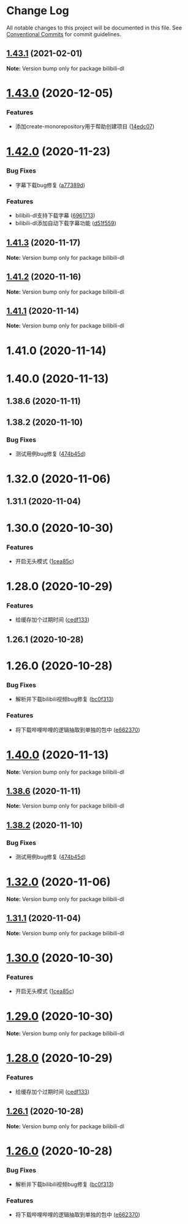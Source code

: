 # Change Log

All notable changes to this project will be documented in this file.
See [Conventional Commits](https://conventionalcommits.org) for commit guidelines.

## [1.43.1](https://github.com/heiseshandian/personal-docs/compare/bilibili-dl@1.43.0...bilibili-dl@1.43.1) (2021-02-01)

**Note:** Version bump only for package bilibili-dl





# [1.43.0](https://github.com/heiseshandian/personal-docs/compare/bilibili-dl@1.42.0...bilibili-dl@1.43.0) (2020-12-05)


### Features

* 添加create-monorepository用于帮助创建项目 ([14edc07](https://github.com/heiseshandian/personal-docs/commit/14edc074fab8b434aee2f6b0be87a5d269850113))





# [1.42.0](https://github.com/heiseshandian/personal-docs/compare/bilibili-dl@1.41.3...bilibili-dl@1.42.0) (2020-11-23)


### Bug Fixes

* 字幕下载bug修复 ([a77389d](https://github.com/heiseshandian/personal-docs/commit/a77389dec9f7b5dd89d6d19ea6ba7471e2bc284b))


### Features

* bilibili-dl支持下载字幕 ([6961713](https://github.com/heiseshandian/personal-docs/commit/69617130c2c50f2b574bef56d2b6c382567f184f))
* bilibili-dl添加自动下载字幕功能 ([d51f559](https://github.com/heiseshandian/personal-docs/commit/d51f559f50673c88aa79ed7592d713f9cbc21dce))






## [1.41.3](https://github.com/heiseshandian/personal-docs/compare/bilibili-dl@1.41.2...bilibili-dl@1.41.3) (2020-11-17)

**Note:** Version bump only for package bilibili-dl





## [1.41.2](https://github.com/heiseshandian/personal-docs/compare/bilibili-dl@1.41.1...bilibili-dl@1.41.2) (2020-11-16)

**Note:** Version bump only for package bilibili-dl





## [1.41.1](https://github.com/heiseshandian/personal-docs/compare/bilibili-dl@1.41.0...bilibili-dl@1.41.1) (2020-11-14)

**Note:** Version bump only for package bilibili-dl





# 1.41.0 (2020-11-14)



# 1.40.0 (2020-11-13)



## 1.38.6 (2020-11-11)



## 1.38.2 (2020-11-10)


### Bug Fixes

* 测试用例bug修复 ([474b45d](https://github.com/heiseshandian/personal-docs/commit/474b45de5be06a197cdef7341d3e21c69dc5a67d))



# 1.32.0 (2020-11-06)



## 1.31.1 (2020-11-04)



# 1.30.0 (2020-10-30)


### Features

* 开启无头模式 ([1cea85c](https://github.com/heiseshandian/personal-docs/commit/1cea85c3e0e68ced19cb14a556eaa506ebf445af))



# 1.28.0 (2020-10-29)


### Features

* 给缓存加个过期时间 ([cedf133](https://github.com/heiseshandian/personal-docs/commit/cedf1338c18f79756c86a4727b264e336c4f2235))



## 1.26.1 (2020-10-28)



# 1.26.0 (2020-10-28)


### Bug Fixes

* 解析并下载bilibili视频bug修复 ([bc0f313](https://github.com/heiseshandian/personal-docs/commit/bc0f313a98c129703e1a1337066121a0b9d4cae5))


### Features

* 将下载哔哩哔哩的逻辑抽取到单独的包中 ([e662370](https://github.com/heiseshandian/personal-docs/commit/e6623700670c9c490fca56190cf65673e0889ecf))





# [1.40.0](https://github.com/heiseshandian/personal-docs/compare/v1.39.1...v1.40.0) (2020-11-13)

**Note:** Version bump only for package bilibili-dl





## [1.38.6](https://github.com/heiseshandian/personal-docs/compare/v1.38.5...v1.38.6) (2020-11-11)

**Note:** Version bump only for package bilibili-dl





## [1.38.2](https://github.com/heiseshandian/personal-docs/compare/v1.38.1...v1.38.2) (2020-11-10)


### Bug Fixes

* 测试用例bug修复 ([474b45d](https://github.com/heiseshandian/personal-docs/commit/474b45de5be06a197cdef7341d3e21c69dc5a67d))





# [1.32.0](https://github.com/heiseshandian/personal-docs/compare/v1.31.1...v1.32.0) (2020-11-06)

**Note:** Version bump only for package bilibili-dl





## [1.31.1](https://github.com/heiseshandian/personal-docs/compare/v1.31.0...v1.31.1) (2020-11-04)

**Note:** Version bump only for package bilibili-dl





# [1.30.0](https://github.com/heiseshandian/personal-docs/compare/v1.29.0...v1.30.0) (2020-10-30)


### Features

* 开启无头模式 ([1cea85c](https://github.com/heiseshandian/personal-docs/commit/1cea85c3e0e68ced19cb14a556eaa506ebf445af))





# [1.29.0](https://github.com/heiseshandian/personal-docs/compare/v1.28.0...v1.29.0) (2020-10-30)

**Note:** Version bump only for package bilibili-dl





# [1.28.0](https://github.com/heiseshandian/personal-docs/compare/v1.27.0...v1.28.0) (2020-10-29)


### Features

* 给缓存加个过期时间 ([cedf133](https://github.com/heiseshandian/personal-docs/commit/cedf1338c18f79756c86a4727b264e336c4f2235))





## [1.26.1](https://github.com/heiseshandian/personal-docs/compare/v1.26.0...v1.26.1) (2020-10-28)

**Note:** Version bump only for package bilibili-dl





# [1.26.0](https://github.com/heiseshandian/personal-docs/compare/v1.25.1...v1.26.0) (2020-10-28)


### Bug Fixes

* 解析并下载bilibili视频bug修复 ([bc0f313](https://github.com/heiseshandian/personal-docs/commit/bc0f313a98c129703e1a1337066121a0b9d4cae5))


### Features

* 将下载哔哩哔哩的逻辑抽取到单独的包中 ([e662370](https://github.com/heiseshandian/personal-docs/commit/e6623700670c9c490fca56190cf65673e0889ecf))
